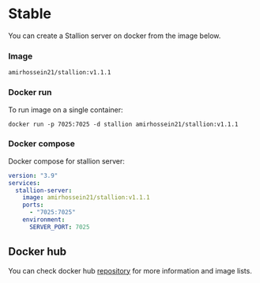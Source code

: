 # Stable

You can create a Stallion server on docker from the image below.

### Image
```shell
amirhossein21/stallion:v1.1.1
```

### Docker run
To run image on a single container:
```shell
docker run -p 7025:7025 -d stallion amirhossein21/stallion:v1.1.1
```

### Docker compose
Docker compose for stallion server:
```yaml
version: "3.9"
services:
  stallion-server:
    image: amirhossein21/stallion:v1.1.1
    ports:
      - "7025:7025"
    environment:
      SERVER_PORT: 7025
```

## Docker hub
You can check docker hub [repository](https://hub.docker.com/repository/docker/amirhossein21/stallion) for more information and image lists.
